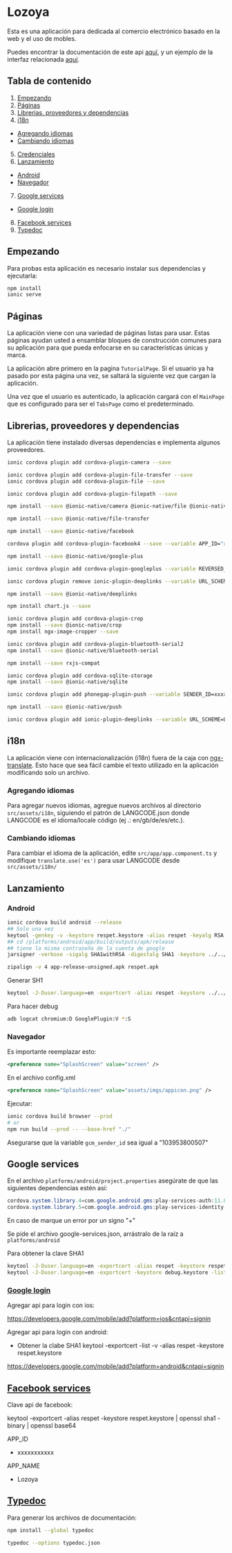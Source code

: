 # Lozoya

Esta es una aplicación para dedicada al comercio electrónico basado en la web y el uso de mobles.

Puedes encontrar la documentación de este api [aquí](https://lozoya.biz/respet-api-docs/), y un ejemplo de la interfaz relacionada [aquí](https://lozoya.biz/respet).

## Tabla de contenido

1. [Empezando](#getting-started)
2. [Páginas](#pages)
3. [Librerias, proveedores y dependencias](#libraries_suppliers_dependencies)
4. [i18n](#i18n)
  * [Agregando idiomas](#adding_languages)
  * [Cambiando idiomas](#changing_the_language)
5. [Credenciales](#credentials)
6. [Lanzamiento](#lanzamiento)
  * [Android](#android)
  * [Navegador](#browser)
7. [Google services](#google_services)
  * [Google login](#google_login)
8. [Facebook services](#facebook_services)
9. [Typedoc](#typedoc)

## <a name="getting-started"></a>Empezando

Para probas esta aplicación es necesario instalar sus dependencias y ejecutarla:

```bash
npm install
ionic serve
```

## <a name="pages"></a>Páginas

La aplicación viene con una variedad de páginas listas para usar. Estas páginas ayudan
usted a ensamblar bloques de construcción comunes para su aplicación para que pueda enfocarse en su
características únicas y marca.

La aplicación abre primero en la pagina `TutorialPage`. Si el usuario ya ha pasado por esta página una vez,
se saltará la siguiente vez que cargan la aplicación.

Una vez que el usuario es autenticado, la aplicación cargará con el `MainPage` que es
configurado para ser el `TabsPage` como el predeterminado.

## <a name="libraries_suppliers_dependencies"></a>Librerias, proveedores y dependencias

La aplicación tiene instalado diversas dependencias e implementa algunos proveedores.

```bash
ionic cordova plugin add cordova-plugin-camera --save

ionic cordova plugin add cordova-plugin-file-transfer --save
ionic cordova plugin add cordova-plugin-file --save

ionic cordova plugin add cordova-plugin-filepath --save

npm install --save @ionic-native/camera @ionic-native/file @ionic-native/file-path @ionic-native/transfer

npm install --save @ionic-native/file-transfer

npm install --save @ionic-native/facebook

cordova plugin add cordova-plugin-facebook4 --save --variable APP_ID="xxxxxxxxxxx" --variable APP_NAME="Lozoya" --variable FACEBOOK_ANDROID_SDK_VERSION="4.36.1"

npm install --save @ionic-native/google-plus

ionic cordova plugin add cordova-plugin-googleplus --variable REVERSED_CLIENT_ID="com.googleusercontent.apps.xxxxx" --variable WEB_APPLICATION_CLIENT_ID="xxxxxx.apps.googleusercontent.com"

ionic cordova plugin remove ionic-plugin-deeplinks --variable URL_SCHEME=Lozoya --variable DEEPLINK_SCHEME=https --variable DEEPLINK_HOST=lozoya.com --variable ANDROID_PATH_PREFIX=/

npm install --save @ionic-native/deeplinks

npm install chart.js --save

ionic cordova plugin add cordova-plugin-crop
npm install --save @ionic-native/crop
npm install ngx-image-cropper --save

ionic cordova plugin add cordova-plugin-bluetooth-serial2
npm install --save @ionic-native/bluetooth-serial

npm install --save rxjs-compat

ionic cordova plugin add cordova-sqlite-storage
npm install --save @ionic-native/sqlite

ionic cordova plugin add phonegap-plugin-push --variable SENDER_ID=xxxxx --variable FCM_VERSION=11.8.0

npm install --save @ionic-native/push

ionic cordova plugin add ionic-plugin-deeplinks --variable URL_SCHEME=Lozoya --variable DEEPLINK_SCHEME=https --variable DEEPLINK_HOST=lozoya.com --variable ANDROID_PATH_PREFIX=//
```

## <a name="i18n"></a>i18n

La aplicación viene con internacionalización (i18n) fuera de la caja con
[ngx-translate](https://github.com/ngx-translate/core). Esto hace que sea fácil
cambie el texto utilizado en la aplicación modificando solo un archivo.

### <a name="adding_languages"></a>Agregando idiomas

Para agregar nuevos idiomas, agregue nuevos archivos al directorio `src/assets/i18n`,
siguiendo el patrón de LANGCODE.json donde LANGCODE es el idioma/locale
código (ej .: en/gb/de/es/etc.).

### <a name="changing_the_language"></a>Cambiando idiomas

Para cambiar el idioma de la aplicación, edite `src/app/app.component.ts` y modifique
`translate.use('es')` para usar LANGCODE desde `src/assets/i18n/`

## <a name="lanzamiento"></a>Lanzamiento

### <a name="android"></a>Android

```bash
ionic cordova build android --release
## Solo una vez
keytool -genkey -v -keystore respet.keystore -alias respet -keyalg RSA -keysize 2048 -validity 10000
## cd /platforms/android/app/build/outputs/apk/release
## tiene la misma contraseña de la cuenta de google
jarsigner -verbose -sigalg SHA1withRSA -digestalg SHA1 -keystore ../../../../../../../respet.keystore app-release-unsigned.apk respet

zipalign -v 4 app-release-unsigned.apk respet.apk
```

Generar SH1

```bash
keytool -J-Duser.language=en -exportcert -alias respet -keystore ../../../../../../respet.keystore -list -v -storepass qwertyui
```

Para hacer debug

```bash
adb logcat chromium:D GooglePlugin:V *:S
```

### <a name="browser"></a>Navegador

Es importante reemplazar esto:

```xml
<preference name="SplashScreen" value="screen" />
```

En el archivo config.xml

```xml
<preference name="SplashScreen" value="assets/imgs/appicon.png" />
```

Ejecutar: 

```bash
ionic cordova build browser --prod
# or
npm run build --prod -- --base-href "./"
```

Asegurarse que la variable `gcm_sender_id` sea igual a "103953800507"

## <a name="google_services"></a>Google services

En el archivo `platforms/android/project.properties` asegúrate de que las siguientes dependencias estén así:

```java
cordova.system.library.4=com.google.android.gms:play-services-auth:11.8.0
cordova.system.library.5=com.google.android.gms:play-services-identity:11.8.0
```

En caso de marque un error por un signo "+"

Se pide el archivo google-services.json, arrástralo de la raíz a `platforms/android`

Para obtener la clave SHA1

```bash
keytool -J-Duser.language=en -exportcert -alias respet -keystore respet.keystore -list -v -storepass fs227sca2
keytool -J-Duser.language=en -exportcert -keystore debug.keystore -list -v -alias androiddebugkey -storepass android -keypass android
```

### <a name="google_login"></a>[Google login](https://www.joshmorony.com/implementing-google-plus-sign-in-with-oauth-2-0-in-ionic-2/)

Agregar api para login con ios:

https://developers.google.com/mobile/add?platform=ios&cntapi=signin

Agregar api para login con android:

- Obtener la clabe SHA1
keytool -exportcert -list -v -alias respet -keystore respet.keystore

https://developers.google.com/mobile/add?platform=android&cntapi=signin

## <a name="facebook_services"></a>[Facebook services](https://developers.facebook.com/)

Clave api de facebook:

keytool -exportcert -alias respet -keystore respet.keystore | openssl sha1 -binary | openssl base64

APP_ID
* xxxxxxxxxxx

APP_NAME
* Lozoya

## <a name="typedoc"></a>[Typedoc](https://typedoc.org/)

Para generar los archivos de documentación:

```bash
npm install --global typedoc

typedoc --options typedoc.json
```
